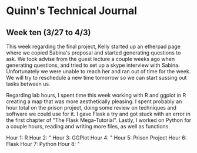 # Quinn's Technical Journal

## Week ten (3/27 to 4/3)

This week regarding the final project,  Kelly started up an etherpad page where we copied Sabina's proposal and started generating questions to ask.  We took advise from the guest lecture a couple weeks ago when generating questions,  and tried to set up a skype interview with Sabina.  Unfortunately we were unable to reach her and ran out of time for the week.  We will try to reschedule a new time tomorrow so we can start sussing out tasks between us.   

Regarding lab hours,  I spent time this week working with R and ggplot in R creating a map that was more aesthetically pleasing. I spent probably an hour total on the prison project, doing some review on techniques and software we could use for it.  I gave Flask a try and got stuck with an error in the first chapter of "The Flask Mega-Tutorial".  Lastly,  I worked on Python for a couple hours,  reading and writing more files, as well as functions.

Hour 1:  R
Hour 2:  "
Hour 3:  GGPlot
Hour 4:  "
Hour 5:  Prison Project
Hour 6:  Flask
Hour 7:  Python
Hour 8:  "
